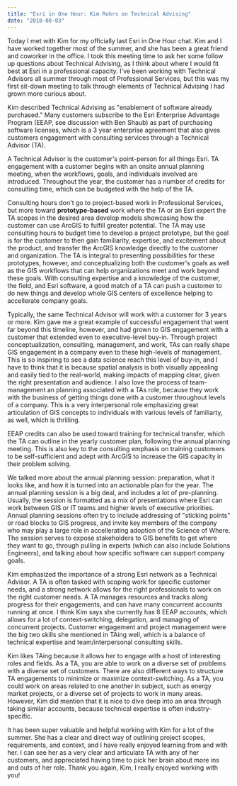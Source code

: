 ```yaml
---
title: "Esri in One Hour: Kim Rohrs on Technical Advising" 
date: "2018-08-03" 
---
```

Today I met with Kim for my officially last Esri in One Hour chat. Kim and I have worked together most of the summer, and she has been a great friend and coworker in the office. I took this meeting time to ask her some follow up questions about Technical Advising, as I think about where I would fit best at Esri in a professional capacity. I've been working with Technical Advisors all summer through most of Professional Services, but this was my first sit-down meeting to talk through elements of Technical Advising I had grown more curious about. 

Kim described Technical Advising as "enablement of software already purchased." Many customers subscribe to the Esri Enterprise Advantage Program (EEAP, see discussion with Ben Shaub) as part of purchasing software licenses, which is a 3 year enterprise agreement that also gives customers engagement with consulting services through a Technical Advisor (TA). 

A Technical Advisor is the customer's point-person for all things Esri. TA engagement with a customer begins with an onsite annual planning meeting, when the workflows, goals, and individuals involved are introduced. Throughout the year, the customer has a number of credits for consulting time, which can be budgeted with the help of the TA. 

Consulting hours don't go to project-based work in Professional Services, but more toward **prototype-based** work where the TA or an Esri expert the TA scopes in the desired area develop models showcasing how the customer can use ArcGIS to fulfill greater potential. The TA may use consulting hours to budget time to develop a project prototype, but the goal is for the customer to then gain familiarity, expertise, and excitement about the product, and transfer the ArcGIS knowledge directly to the customer and organization. The TA is integral to presenting possibilities for these prototypes, however, and conceptualizing both the customer's goals as well as the GIS workflows that can help organizations meet and work beyond these goals. With consulting expertise and a knowledge of the customer, the field, and Esri software, a good match of a TA can push a customer to do new things and develop whole GIS centers of excellence helping to accellerate company goals. 

Typically, the same Technical Advisor will work with a customer for 3 years or more. Kim gave me a great example of successful engagement that went far beyond this timeline, however, and had grown to GIS engagement with a customer that extended even to executive-level buy-in. Through project conceptualization, consulting, management, and work, TAs can really shape GIS engagement in a company even to these high-levels of management. This is so inspiring to see a data science reach this level of buy-in, and I have to think that it is because spatial analysis is both visually appealing and easily tied to the real-world, making impacts of mapping clear, given the right presentation and audience. I also love the process of team-management an planning associated with a TAs role, because they work with the business of getting things done with a customer throughout levels of a company. This is a very interpersonal role emphasizing great articulation of GIS concepts to individuals with various levels of familiarty, as well, which is thrilling. 

EEAP credits can also be used toward training for technical transfer, which the TA can outline in the yearly customer plan, following the annual planning meeting. This is also key to the consulting emphasis on training customers to be self-sufficient and adept with ArcGIS to increase the GIS capacity in their problem solving. 

We talked more about the annual planning session: preparation, what it looks like, and how it is turned into an actionable plan for the year. The annual planning session is a big deal, and includes a lot of pre-planning. Usually, the session is formatted as a mix of presentations where Esri can work between GIS or IT teams and higher levels of executive priorities. Annual planning sessions often try to include addressing of "sticking points" or road blocks to GIS progress, and invite key members of the company who may play a large role in accellerating adoption of the Science of Where. The session serves to expose stakeholders to GIS benefits to get where they want to go, through pulling in experts (which can also include Solutions Engineers), and talking about how specific software can support company goals. 

Kim emphasized the importance of a strong Esri network as a Technical Advisor. A TA is often tasked with scoping work for specific customer needs, and a strong network allows for the right professionals to work on the right customer needs. A TA manages resources and tracks along progress for their engagements, and can have many concurrent accounts running at once. I think Kim says she currently has 8 EEAP accounts, which allows for a lot of context-switching, delegation, and managing of concurrent projects. Customer engagement and project management were the big two skills she mentioned in TAing well, which is a balance of technical expertise and team/interpersonal consulting skills. 

Kim likes TAing because it allows her to engage with a host of interesting roles and fields. As a TA, you are able to work on a diverse set of problems with a diverse set of customers. There are also different ways to structure TA engagements to minimize or maximize context-switching. As a TA, you could work on areas related to one another in subject, such as energy market projects, or a diverse set of projects to work in many areas. However, Kim did mention that it is nice to dive deep into an area through taking similar accounts, because technical expertise is often industry-specific. 

It has been super valuable and helpful working with Kim for a lot of the summer. She has a clear and direct way of outlining project scopes, requirements, and context, and I have really enjoyed learning from and with her. I can see her as a very clear and articulate TA with any of her customers, and appreciated having time to pick her brain about more ins and outs of her role. Thank you again, Kim, I really enjoyed working with you! 


